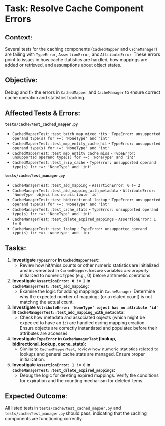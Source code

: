 # Task: Resolve Cache Component Errors

## Context:
Several tests for the caching components (`CachedMapper` and `CacheManager`) are failing with `TypeError`, `AssertionError`, and `AttributeError`. These errors point to issues in how cache statistics are handled, how mappings are added or retrieved, and assumptions about object states.

## Objective:
Debug and fix the errors in `CachedMapper` and `CacheManager` to ensure correct cache operation and statistics tracking.

## Affected Tests & Errors:

**`tests/cache/test_cached_mapper.py`**
- `CachedMapperTest::test_batch_map_mixed_hits` - `TypeError: unsupported operand type(s) for +=: 'NoneType' and 'int'`
- `CachedMapperTest::test_map_entity_cache_hit` - `TypeError: unsupported operand type(s) for +=: 'NoneType' and 'int'`
- `CachedMapperTest::test_map_entity_cache_miss` - `TypeError: unsupported operand type(s) for +=: 'NoneType' and 'int'`
- `CachedMapperTest::test_skip_cache` - `TypeError: unsupported operand type(s) for +=: 'NoneType' and 'int'`

**`tests/cache/test_manager.py`**
- `CacheManagerTest::test_add_mapping` - `AssertionError: 0 != 2`
- `CacheManagerTest::test_add_mapping_with_metadata` - `AttributeError: 'NoneType' object has no attribute 'id'`
- `CacheManagerTest::test_bidirectional_lookup` - `TypeError: unsupported operand type(s) for +=: 'NoneType' and 'int'`
- `CacheManagerTest::test_cache_stats` - `TypeError: unsupported operand type(s) for +=: 'NoneType' and 'int'`
- `CacheManagerTest::test_delete_expired_mappings` - `AssertionError: 1 != 0`
- `CacheManagerTest::test_lookup` - `TypeError: unsupported operand type(s) for +=: 'NoneType' and 'int'`

## Tasks:
1.  **Investigate `TypeError` in `CachedMapperTest`:** 
    *   Review how hit/miss counts or other numeric statistics are initialized and incremented in `CachedMapper`. Ensure variables are properly initialized to numeric types (e.g., 0) before arithmetic operations.
2.  **Investigate `AssertionError: 0 != 2` in `CacheManagerTest::test_add_mapping`:**
    *   Examine the logic for adding mappings in `CacheManager`. Determine why the expected number of mappings (or a related count) is not matching the actual count.
3.  **Investigate `AttributeError: 'NoneType' object has no attribute 'id'` in `CacheManagerTest::test_add_mapping_with_metadata`:**
    *   Check how metadata and associated objects (which might be expected to have an `id`) are handled during mapping creation. Ensure objects are correctly instantiated and populated before their attributes are accessed.
4.  **Investigate `TypeError` in `CacheManagerTest` (lookup, bidirectional_lookup, cache_stats):**
    *   Similar to `CachedMapperTest`, review how numeric statistics related to lookups and general cache stats are managed. Ensure proper initialization.
5.  **Investigate `AssertionError: 1 != 0` in `CacheManagerTest::test_delete_expired_mappings`:**
    *   Debug the logic for deleting expired mappings. Verify the conditions for expiration and the counting mechanism for deleted items.

## Expected Outcome:
All listed tests in `tests/cache/test_cached_mapper.py` and `tests/cache/test_manager.py` should pass, indicating that the caching components are functioning correctly.
